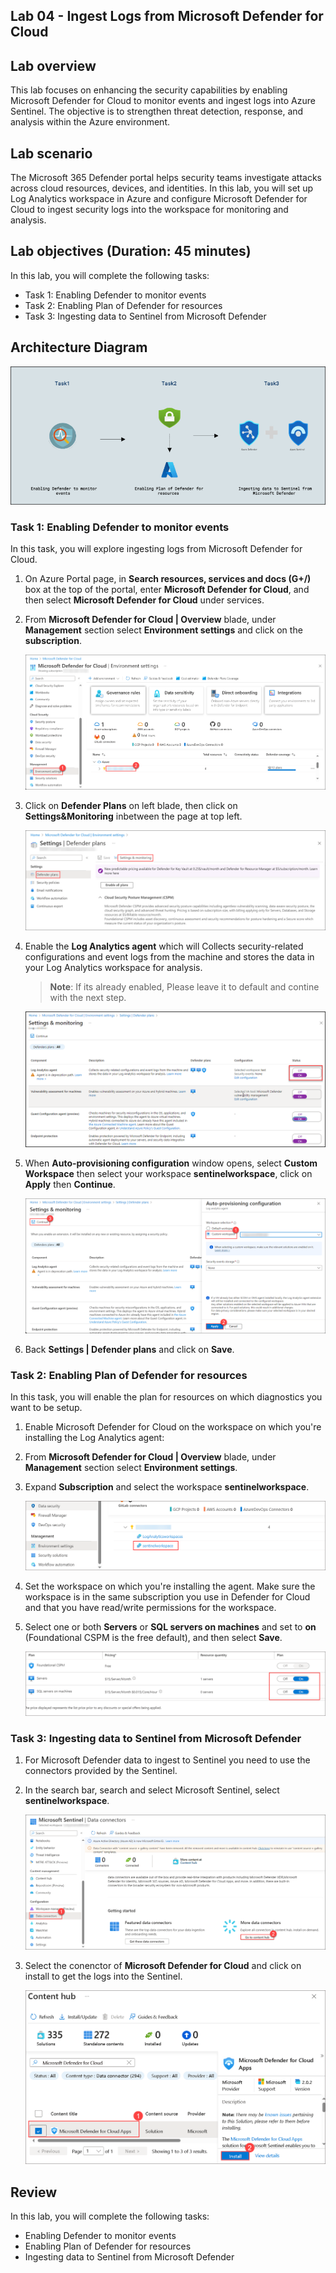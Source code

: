 ## Lab 04 - Ingest Logs from Microsoft Defender for Cloud

## Lab overview
This lab focuses on enhancing the security capabilities by enabling Microsoft Defender for Cloud to monitor events and ingest logs into Azure Sentinel. The objective is to strengthen threat detection, response, and analysis within the Azure environment.

## Lab scenario
The Microsoft 365 Defender portal helps security teams investigate attacks across cloud resources, devices, and identities. In this lab, you will set up Log Analytics workspace in Azure and configure Microsoft Defender for Cloud to ingest security logs into the workspace for monitoring and analysis.

## Lab objectives (Duration: 45 minutes)
In this lab, you will complete the following tasks:
- Task 1: Enabling Defender to monitor events
- Task 2: Enabling Plan of Defender for resources
- Task 3: Ingesting data to Sentinel from Microsoft Defender

## Architecture Diagram
  ![](../media/lab06.png)
  
### Task 1: Enabling Defender to monitor events

In this task, you will explore ingesting logs from Microsoft Defender for Cloud.

1. On Azure Portal page, in **Search resources, services and docs (G+/)** box at the top of the portal, enter **Microsoft Defender for Cloud**, and then select **Microsoft Defender for Cloud** under services.

1. From **Microsoft Defender for Cloud | Overview** blade, under **Management** section select **Environment settings** and click on the **subscription**.

     ![Picture 1](../media/image_50.png)

1. Click on **Defender Plans** on left blade, then click on **Settings&Monitoring** inbetween the page at top left.

    ![](../media/image_49.png)

1. Enable the **Log Analytics agent** which will Collects security-related configurations and event logs from the machine and stores the data in your Log Analytics workspace for analysis.

     >**Note**: If its already enabled, Please leave it to default and contine with the next step.

   ![Picture 1](../media/Log_Analytics_Enable_1.png)

1. When **Auto-provisioning configuration** window opens, select **Custom Workspace** then select your workspace **sentinelworkspace**, click on **Apply** then **Continue**.

   ![Picture 1](../media/image_42.png)

1. Back **Settings | Defender plans** and click on **Save**.
   
### Task 2: Enabling Plan of Defender for resources

In this task, you will enable the plan for resources on which diagnostics you want to be setup.

1. Enable Microsoft Defender for Cloud on the workspace on which you're installing the Log Analytics agent:

1. From **Microsoft Defender for Cloud | Overview** blade, under **Management** section select **Environment settings**.

1. Expand **Subscription** and select the workspace **sentinelworkspace**.

    ![Picture 1](../media/dd5.png)

1. Set the workspace on which you're installing the agent. Make sure the workspace is in the same subscription you use in Defender for Cloud and that you have read/write permissions for the workspace.

1. Select one or both **Servers** or **SQL servers on machines** and set to **on** (Foundational CSPM is the free default), and then select **Save**.

   ![Picture 1](../media/dd6.png)

### Task 3: Ingesting data to Sentinel from Microsoft Defender

1. For Microsoft Defender data to ingest to Sentinel you need to use the connectors provided by the Sentinel.
1. In the search bar, search and select Microsoft Sentinel, select **sentinelworkspace**.

   ![Picture 1](../media/image_44.png)

1. Select the conenctor of **Microsoft Defender for Cloud** and click on install to get the logs into the Sentinel.
   
    ![Picture 1](../media/sent-1.png)


## Review
In this lab, you will complete the following tasks:
- Enabling Defender to monitor events
- Enabling Plan of Defender for resources
- Ingesting data to Sentinel from Microsoft Defender
